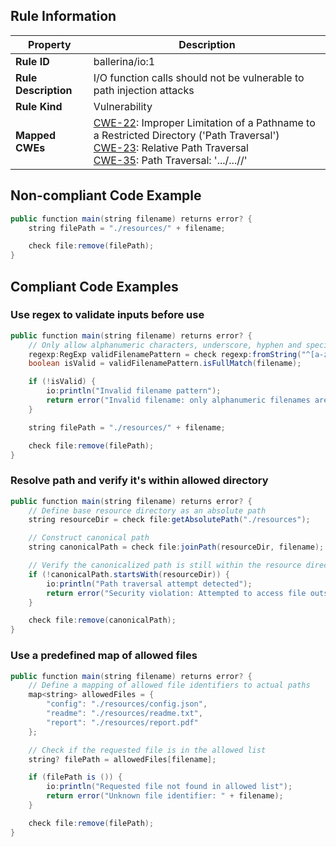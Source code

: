 ## Rule Information

| Property | Description |
|---------|-------------|
| **Rule ID** | ballerina/io:1 |
| **Rule Description** | I/O function calls should not be vulnerable to path injection attacks |
| **Rule Kind** | Vulnerability |
| **Mapped CWEs** | [CWE-22](https://cwe.mitre.org/data/definitions/22.html): Improper Limitation of a Pathname to a Restricted Directory ('Path Traversal')<br>[CWE-23](https://cwe.mitre.org/data/definitions/23.html): Relative Path Traversal<br>[CWE-35](https://cwe.mitre.org/data/definitions/35.html): Path Traversal: '.../...//' |


## Non-compliant Code Example

```java
public function main(string filename) returns error? {
    string filePath = "./resources/" + filename;

    check file:remove(filePath);
}
```

## Compliant Code Examples

### Use regex to validate inputs before use

```java
public function main(string filename) returns error? {
    // Only allow alphanumeric characters, underscore, hyphen and specific extensions
    regexp:RegExp validFilenamePattern = check regexp:fromString("^[a-zA-Z0-9_-]$");
    boolean isValid = validFilenamePattern.isFullMatch(filename);

    if (!isValid) {
        io:println("Invalid filename pattern");
        return error("Invalid filename: only alphanumeric filenames are allowed");
    }

    string filePath = "./resources/" + filename;

    check file:remove(filePath);
}
```

### Resolve path and verify it's within allowed directory

```java
public function main(string filename) returns error? {
    // Define base resource directory as an absolute path
    string resourceDir = check file:getAbsolutePath("./resources");

    // Construct canonical path
    string canonicalPath = check file:joinPath(resourceDir, filename);

    // Verify the canonicalized path is still within the resource directory
    if (!canonicalPath.startsWith(resourceDir)) {
        io:println("Path traversal attempt detected");
        return error("Security violation: Attempted to access file outside allowed directory");
    }

    check file:remove(canonicalPath);
}
```

### Use a predefined map of allowed files

```java
public function main(string filename) returns error? {
    // Define a mapping of allowed file identifiers to actual paths
    map<string> allowedFiles = {
        "config": "./resources/config.json",
        "readme": "./resources/readme.txt",
        "report": "./resources/report.pdf"
    };

    // Check if the requested file is in the allowed list
    string? filePath = allowedFiles[filename];

    if (filePath is ()) {
        io:println("Requested file not found in allowed list");
        return error("Unknown file identifier: " + filename);
    }

    check file:remove(filePath);
}
```